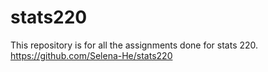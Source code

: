 # stats220
This repository is for all the assignments done for stats 220.<br/>
https://github.com/Selena-He/stats220
